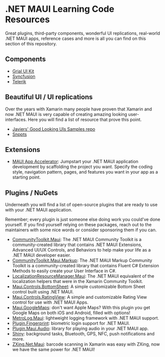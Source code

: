 # .NET MAUI Learning Code Resources

Great plugins, third-party components, wonderful UI replications, real-world .NET MAUI apps, reference cases and more is all you can find on this section of this repository.

## Components

* [Grial UI Kit](https://grialkit.com/)
* [Syncfusion](https://www.syncfusion.com/maui-controls)
* [Telerik](https://www.telerik.com/maui-ui)

## Beautiful UI / UI replications

Over the years with Xamarin many people have proven that Xamarin and now .NET MAUI is very capable of creating amazing looking user-interfaces. Here you will find a list of resource that prove this point.

* [Javiers' Good Looking UIs Samples repo](https://github.com/jsuarezruiz/dotnet-maui-showcase)
* [Snppts](https://snppts.dev)

## Extensions

* [MAUI App Accelerator](https://github.com/mrlacey/MauiAppAccelerator): Jumpstart your .NET MAUI application development by scaffolding the project you want. Specify the coding style, navigation pattern, pages, and features you want in your app as a starting point.

## Plugins / NuGets

Underneath you will find a list of open-source plugins that are ready to use with your .NET MAUI application.

Remember; every plugin is just someone else doing work you could've done yourself. If you find yourself relying on these packages, reach out to the maintainers with some nice words or consider sponsoring them if you can.

* [CommunityToolkit.Maui](https://github.com/CommunityToolkit/Maui): The .NET MAUI Community Toolkit is a community-created library that contains .NET MAUI Extensions, Advanced UI/UX Controls, and Behaviors to help make your life as a .NET MAUI developer easier.
* [CommunityToolkit.Maui.Markup](https://github.com/CommunityToolkit/Maui.Markup): The .NET MAUI Markup Community Toolkit is a community-created library that contains Fluent C# Extension Methods to easily create your User Interface in C#.
* [LocalizationResourceManager.Maui](https://github.com/SirJohnK/LocalizationResourceManager.Maui): The .NET MAUI equivalent of the localization helpers that were in the Xamarin Community Toolkit.
* [Maui.Controls.BottomSheet](https://github.com/naweed/Maui.Controls.BottomSheet): A simple customizable Bottom Sheet control built using .NET MAUI.
* [Maui.Controls.RatingView](https://github.com/naweed/Maui.Controls.RatingView): A simple and customizable Rating View control for use with .NET MAUI Apps.
* [Maui.GoogleMaps](https://github.com/themronion/Maui.GoogleMaps): don't want Apple Maps? With this plugin you get Google Maps on both iOS and Android, filled with options!
* [MetroLog.Maui](https://github.com/roubachof/MetroLog): lightweight logging framework with .NET MAUI support.
* [Plugin.Fingerprint](https://github.com/smstuebe/xamarin-fingerprint): biometric login support for .NET MAUI.
* [Plugin.Maui.Audio](https://github.com/jfversluis/Plugin.Maui.Audio): library for playing audio in your .NET MAUI app.
* [Shiny](https://github.com/shinyorg/shiny): background tasks, Bluetooth, GPS, NFC, push notifications and more.
* [ZXing.Net.Maui](https://github.com/redth/ZXing.Net.Maui): barcode scanning in Xamarin was easy with ZXing, now we have the same power for .NET MAUI!
